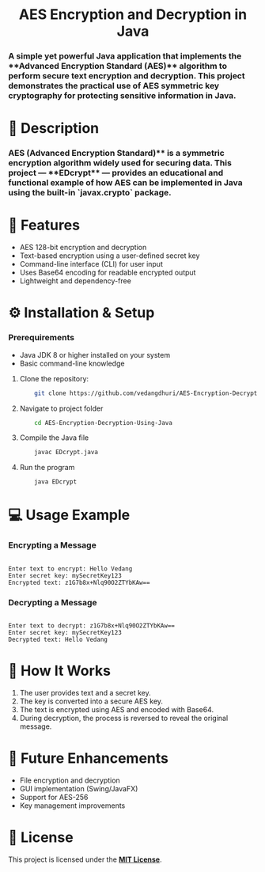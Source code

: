 <h1 align="center">AES Encryption and Decryption in Java</h1>

<h3 align="left">A simple yet powerful Java application that implements the **Advanced Encryption Standard (AES)** algorithm to perform secure text encryption and decryption.  
This project demonstrates the practical use of AES symmetric key cryptography for protecting sensitive information in Java.</h3>

<h1 align="left">📘 Description</h1>

<h3 align="left">AES (Advanced Encryption Standard)** is a symmetric encryption algorithm widely used for securing data.  
This project — **EDcrypt** — provides an educational and functional example of how AES can be implemented in Java using the built-in `javax.crypto` package.</h3>

<h1 align="left">🚀 Features</h1>
<ul>
    <li>AES 128-bit encryption and decryption</li>
    <li>Text-based encryption using a user-defined secret key</li>
    <li>Command-line interface (CLI) for user input</li>
    <li>Uses Base64 encoding for readable encrypted output</li>
    <li>Lightweight and dependency-free</li>
</ul>

<h1 align="left">⚙️ Installation & Setup</h1>

<h3 align="left"> Prerequirements</h3>
<ul>
    <li>Java JDK 8 or higher installed on your system</li>
    <li>Basic command-line knowledge</li>
</ul>

1. Clone the repository:

   ```bash
       git clone https://github.com/vedangdhuri/AES-Encryption-Decryption-Using-Java.git
   ```

2. Navigate to project folder
   ```bash
       cd AES-Encryption-Decryption-Using-Java
   ```
3. Compile the Java file

   ```bash
       javac EDcrypt.java
   ```

4. Run the program
   ```bash
       java EDcrypt
   ```

<h1 align="left">💻 Usage Example</h1>

<h3 align="left">   Encrypting a Message</h3>
<pre><code>
Enter text to encrypt: Hello Vedang
Enter secret key: mySecretKey123
Encrypted text: z1G7b8x+Nlq90O2ZTYbKAw==
</code></pre>

<h3 align="left">   Decrypting a Message</h3>
<pre><code>
Enter text to decrypt: z1G7b8x+Nlq90O2ZTYbKAw==
Enter secret key: mySecretKey123
Decrypted text: Hello Vedang
</code></pre>

<h1 align="left">🧠 How It Works</h1>
<ol>
    <li>The user provides text and a secret key.</li>
    <li>The key is converted into a secure AES key.</li>
    <li>The text is encrypted using AES and encoded with Base64.</li>
    <li>During decryption, the process is reversed to reveal the original message.</li>
</ol>

<h1 align="left">🚀 Future Enhancements</h1>
<ul>
  <li>File encryption and decryption</li>
  <li>GUI implementation (Swing/JavaFX)</li>
  <li>Support for AES-256</li>
  <li>Key management improvements</li>
</ul>

<h1>📜 License</h1>
<p>This project is licensed under the <a href="./LICENSE" target="_blank"><strong>MIT License</strong></a>.</p>